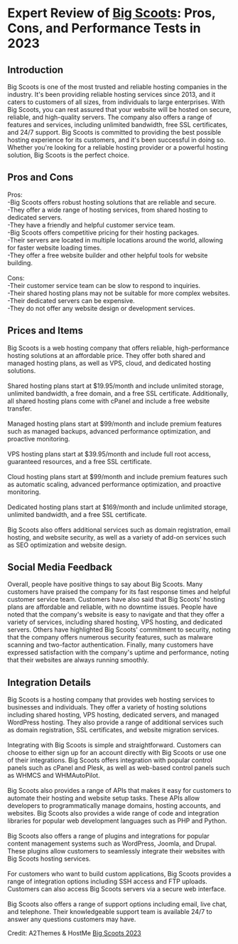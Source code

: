<h1>Expert Review of <a href="https://a2themes.com/big-scoots-reviews">Big Scoots</a>: Pros, Cons, and Performance Tests in 2023</h1>
<h2>Introduction</h2>
Big Scoots is one of the most trusted and reliable hosting companies in the industry. It's been providing reliable hosting services since 2013, and it caters to customers of all sizes, from individuals to large enterprises. With Big Scoots, you can rest assured that your website will be hosted on secure, reliable, and high-quality servers. The company also offers a range of features and services, including unlimited bandwidth, free SSL certificates, and 24/7 support. Big Scoots is committed to providing the best possible hosting experience for its customers, and it's been successful in doing so. Whether you're looking for a reliable hosting provider or a powerful hosting solution, Big Scoots is the perfect choice.
<h2>Pros and Cons</h2>
Pros: <br>-Big Scoots offers robust hosting solutions that are reliable and secure.<br>-They offer a wide range of hosting services, from shared hosting to dedicated servers.<br>-They have a friendly and helpful customer service team.<br>-Big Scoots offers competitive pricing for their hosting packages.<br>-Their servers are located in multiple locations around the world, allowing for faster website loading times.<br>-They offer a free website builder and other helpful tools for website building.<br><br>Cons:<br>-Their customer service team can be slow to respond to inquiries.<br>-Their shared hosting plans may not be suitable for more complex websites.<br>-Their dedicated servers can be expensive.<br>-They do not offer any website design or development services.
<h2>Prices and Items</h2>
Big Scoots is a web hosting company that offers reliable, high-performance hosting solutions at an affordable price. They offer both shared and managed hosting plans, as well as VPS, cloud, and dedicated hosting solutions.<br><br>Shared hosting plans start at $19.95/month and include unlimited storage, unlimited bandwidth, a free domain, and a free SSL certificate. Additionally, all shared hosting plans come with cPanel and include a free website transfer.<br><br>Managed hosting plans start at $99/month and include premium features such as managed backups, advanced performance optimization, and proactive monitoring.<br><br>VPS hosting plans start at $39.95/month and include full root access, guaranteed resources, and a free SSL certificate.<br><br>Cloud hosting plans start at $99/month and include premium features such as automatic scaling, advanced performance optimization, and proactive monitoring.<br><br>Dedicated hosting plans start at $169/month and include unlimited storage, unlimited bandwidth, and a free SSL certificate.<br><br>Big Scoots also offers additional services such as domain registration, email hosting, and website security, as well as a variety of add-on services such as SEO optimization and website design.
<h2>Social Media Feedback</h2>
Overall, people have positive things to say about Big Scoots. Many customers have praised the company for its fast response times and helpful customer service team. Customers have also said that Big Scoots' hosting plans are affordable and reliable, with no downtime issues. People have noted that the company's website is easy to navigate and that they offer a variety of services, including shared hosting, VPS hosting, and dedicated servers. Others have highlighted Big Scoots' commitment to security, noting that the company offers numerous security features, such as malware scanning and two-factor authentication. Finally, many customers have expressed satisfaction with the company's uptime and performance, noting that their websites are always running smoothly.
<h2>Integration Details</h2>
Big Scoots is a hosting company that provides web hosting services to businesses and individuals. They offer a variety of hosting solutions including shared hosting, VPS hosting, dedicated servers, and managed WordPress hosting. They also provide a range of additional services such as domain registration, SSL certificates, and website migration services.<br><br>Integrating with Big Scoots is simple and straightforward. Customers can choose to either sign up for an account directly with Big Scoots or use one of their integrations. Big Scoots offers integration with popular control panels such as cPanel and Plesk, as well as web-based control panels such as WHMCS and WHMAutoPilot.<br><br>Big Scoots also provides a range of APIs that makes it easy for customers to automate their hosting and website setup tasks. These APIs allow developers to programmatically manage domains, hosting accounts, and websites. Big Scoots also provides a wide range of code and integration libraries for popular web development languages such as PHP and Python.<br><br>Big Scoots also offers a range of plugins and integrations for popular content management systems such as WordPress, Joomla, and Drupal. These plugins allow customers to seamlessly integrate their websites with Big Scoots hosting services.<br><br>For customers who want to build custom applications, Big Scoots provides a range of integration options including SSH access and FTP uploads. Customers can also access Big Scoots servers via a secure web interface.<br><br>Big Scoots also offers a range of support options including email, live chat, and telephone. Their knowledgeable support team is available 24/7 to answer any questions customers may have.
<p>Credit: A2Themes & HostMe <a href="https://a2themes.com/big-scoots-reviews">Big Scoots 2023</a></p>